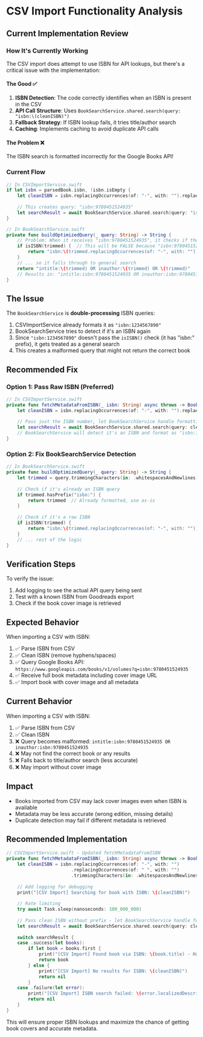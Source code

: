 # CSV Import Functionality Analysis

## Current Implementation Review

### How It's Currently Working

The CSV import does attempt to use ISBN for API lookups, but there's a critical issue with the implementation:

#### The Good ✅
1. **ISBN Detection**: The code correctly identifies when an ISBN is present in the CSV
2. **API Call Structure**: Uses `BookSearchService.shared.search(query: "isbn:\(cleanISBN)")`
3. **Fallback Strategy**: If ISBN lookup fails, it tries title/author search
4. **Caching**: Implements caching to avoid duplicate API calls

#### The Problem ❌
The ISBN search is formatted incorrectly for the Google Books API!

### Current Flow
```swift
// In CSVImportService.swift
if let isbn = parsedBook.isbn, !isbn.isEmpty {
    let cleanISBN = isbn.replacingOccurrences(of: "-", with: "").replacingOccurrences(of: " ", with: "")
    
    // This creates query: "isbn:9780451524935"
    let searchResult = await BookSearchService.shared.search(query: "isbn:\(cleanISBN)")
}

// In BookSearchService.swift
private func buildOptimizedQuery(_ query: String) -> String {
    // Problem: When it receives "isbn:9780451524935", it checks if the ENTIRE string is an ISBN
    if isISBN(trimmed) {  // This will be FALSE because "isbn:9780451524935" is not just digits!
        return "isbn:\(trimmed.replacingOccurrences(of: "-", with: ""))"
    }
    // ... so it falls through to general search
    return "intitle:\(trimmed) OR inauthor:\(trimmed) OR \(trimmed)"
    // Results in: "intitle:isbn:9780451524935 OR inauthor:isbn:9780451524935 OR isbn:9780451524935"
}
```

## The Issue

The `BookSearchService` is **double-processing** ISBN queries:
1. CSVImportService already formats it as `"isbn:1234567890"`
2. BookSearchService tries to detect if it's an ISBN again
3. Since `"isbn:1234567890"` doesn't pass the `isISBN()` check (it has "isbn:" prefix), it gets treated as a general search
4. This creates a malformed query that might not return the correct book

## Recommended Fix

### Option 1: Pass Raw ISBN (Preferred)
```swift
// In CSVImportService.swift
private func fetchMetadataFromISBN(_ isbn: String) async throws -> BookMetadata? {
    let cleanISBN = isbn.replacingOccurrences(of: "-", with: "").replacingOccurrences(of: " ", with: "")
    
    // Pass just the ISBN number, let BookSearchService handle formatting
    let searchResult = await BookSearchService.shared.search(query: cleanISBN)
    // BookSearchService will detect it's an ISBN and format as "isbn:1234567890"
}
```

### Option 2: Fix BookSearchService Detection
```swift
// In BookSearchService.swift
private func buildOptimizedQuery(_ query: String) -> String {
    let trimmed = query.trimmingCharacters(in: .whitespacesAndNewlines)
    
    // Check if it's already an ISBN query
    if trimmed.hasPrefix("isbn:") {
        return trimmed  // Already formatted, use as-is
    }
    
    // Check if it's a raw ISBN
    if isISBN(trimmed) {
        return "isbn:\(trimmed.replacingOccurrences(of: "-", with: ""))"
    }
    // ... rest of the logic
}
```

## Verification Steps

To verify the issue:
1. Add logging to see the actual API query being sent
2. Test with a known ISBN from Goodreads export
3. Check if the book cover image is retrieved

## Expected Behavior

When importing a CSV with ISBN:
1. ✅ Parse ISBN from CSV
2. ✅ Clean ISBN (remove hyphens/spaces)
3. ✅ Query Google Books API: `https://www.googleapis.com/books/v1/volumes?q=isbn:9780451524935`
4. ✅ Receive full book metadata including cover image URL
5. ✅ Import book with cover image and all metadata

## Current Behavior

When importing a CSV with ISBN:
1. ✅ Parse ISBN from CSV
2. ✅ Clean ISBN
3. ❌ Query becomes malformed: `intitle:isbn:9780451524935 OR inauthor:isbn:9780451524935`
4. ❌ May not find the correct book or any results
5. ❌ Falls back to title/author search (less accurate)
6. ❌ May import without cover image

## Impact

- Books imported from CSV may lack cover images even when ISBN is available
- Metadata may be less accurate (wrong edition, missing details)
- Duplicate detection may fail if different metadata is retrieved

## Recommended Implementation

```swift
// CSVImportService.swift - Updated fetchMetadataFromISBN
private func fetchMetadataFromISBN(_ isbn: String) async throws -> BookMetadata? {
    let cleanISBN = isbn.replacingOccurrences(of: "-", with: "")
                        .replacingOccurrences(of: " ", with: "")
                        .trimmingCharacters(in: .whitespacesAndNewlines)
    
    // Add logging for debugging
    print("[CSV Import] Searching for book with ISBN: \(cleanISBN)")
    
    // Rate limiting
    try await Task.sleep(nanoseconds: 100_000_000)
    
    // Pass clean ISBN without prefix - let BookSearchService handle formatting
    let searchResult = await BookSearchService.shared.search(query: cleanISBN)
    
    switch searchResult {
    case .success(let books):
        if let book = books.first {
            print("[CSV Import] Found book via ISBN: \(book.title) - Has image: \(book.imageURL != nil)")
            return book
        } else {
            print("[CSV Import] No results for ISBN: \(cleanISBN)")
            return nil
        }
    case .failure(let error):
        print("[CSV Import] ISBN search failed: \(error.localizedDescription)")
        return nil
    }
}
```

This will ensure proper ISBN lookups and maximize the chance of getting book covers and accurate metadata.
